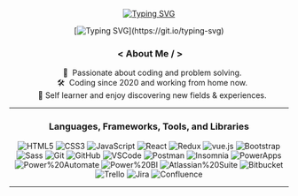 <!--
**Zohoorparvaz/zohoorparvaz** is a ✨ _special_ ✨ repository because its `README.md` (this file) appears on your GitHub profile.

Here are some ideas to get you started:

- 🔭 I’m currently working on ...
- 🌱 I’m currently learning ...
- 👯 I’m looking to collaborate on ...
- 🤔 I’m looking for help with ...
- 💬 Ask me about ...
- 📫 How to reach me: ...
- 😄 Pronouns: ...
- ⚡ Fun fact: ...
-->

<div align="center">
 
[![Typing SVG](https://readme-typing-svg.herokuapp.com?font=Climate+Crisis&pause=1000&width=435&lines=Hello+from+the+other+side!;I+am+Alireza+ZohoorParvaz;I+am+a+software+developer;I+am+passionate+about+learning)](https://git.io/typing-svg)
       
[![Typing SVG](https://readme-typing-svg.herokuapp.com?font=Montserrat&color=%873e23&size=22&duration=4000&center=true&vCenter=true&width=416&lines=Welcome+to+my+Github+profile.;html%2C+css+%2Cjavascript%2C+react%2C+redux%2C+vue%2C+M365%2C+D365%2C+Microsoft%2CPower%2CPlatform,...)](https://git.io/typing-svg)       
       
### &nbsp;< About Me / >

&nbsp;&nbsp;&nbsp;:heartbeat: &nbsp;Passionate about coding and problem solving.\
&nbsp;&nbsp;&nbsp;:hammer_and_wrench: &nbsp;Coding since 2020 and working from home now.\
&nbsp;&nbsp;&nbsp;🤞 Self learner and enjoy discovering new fields & experiences.

<hr>

### Languages, Frameworks, Tools, and Libraries

![HTML5](https://img.shields.io/badge/Html5-E34F26.svg?&style=for-the-badge&logo=html5&logoColor=orange&color=222)
![CSS3](https://img.shields.io/badge/Css3-%231572B6.svg?&style=for-the-badge&logo=css3&logoColor=blue&color=222)
![JavaScript](https://img.shields.io/badge/JavaScript-323330.svg?&style=for-the-badge&logo=javascript&logoColor=yellow&color=222)
![React](https://img.shields.io/badge/React-E34F26.svg?&style=for-the-badge&logo=react&logoColor=blue&color=222)
![Redux](https://img.shields.io/badge/Redux-02569B.svg?&style=for-the-badge&logo=redux&logoColor=purple&color=222)
![vue.js](https://img.shields.io/badge/Vue-E34F26.svg?&style=for-the-badge&logo=Vue.js&logoColor=Green&color=222)
![Bootstrap](https://img.shields.io/badge/Bootstrap-E34F26.svg?&style=for-the-badge&logo=bootstrap&logoColor=blue&color=222)
![Sass](https://img.shields.io/badge/Sass-02569B.svg?&style=for-the-badge&logo=sass&logoColor=pink&color=222)
![Git](https://img.shields.io/badge/Git-%23F05033.svg?&style=for-the-badge&logo=git&logoColor=orange&color=222)
![GitHub](https://img.shields.io/badge/Github-%23121011.svg?&style=for-the-badge&logo=github&logoColor=white&color=222)
![VSCode](https://img.shields.io/badge/VsCode-007ACC.svg?&style=for-the-badge&logo=visual-studio-code&logoColor=blue&color=222)
![Postman](https://img.shields.io/badge/postman-%231572B6.svg?&style=for-the-badge&logo=postman&logoColor=orange&color=222)
![Insomnia](https://img.shields.io/badge/insomnia-%231572B6.svg?&style=for-the-badge&logo=insomnia&logoColor=blue&color=222)
![PowerApps](https://img.shields.io/badge/PowerApps-%231572B6.svg?&style=for-the-badge&logo=powerapps&logoColor=purple&color=222)
![Power%20Automate](https://img.shields.io/badge/power%20automate-%231572B6.svg?&style=for-the-badge&logo=power%20automate&logoColor=blue&color=222)
![Power%20BI](https://img.shields.io/badge/power%20BI-%231572B6.svg?&style=for-the-badge&logo=power%20BI&logoColor=yellow&color=222)
![Atlassian%20Suite](https://img.shields.io/badge/Atlassian%20Suite-E34F26.svg?&style=for-the-badge&logo=atlassian&logoColor=blue&color=222)
![Bitbucket](https://img.shields.io/badge/Bitbucket-E34F26.svg?&style=for-the-badge&logo=Bitbucket&logoColor=blue&color=222)
![Trello](https://img.shields.io/badge/Trello-E34F26.svg?&style=for-the-badge&logo=trello&logoColor=blue&color=222)
![Jira](https://img.shields.io/badge/Jira-E34F26.svg?&style=for-the-badge&logo=Jira&logoColor=blue&color=222)
![Confluence](https://img.shields.io/badge/Confluence-E34F26.svg?&style=for-the-badge&logo=confluence&logoColor=blue&color=222)

<hr>

  <!-- <p><b>:gear: &nbsp;GitHub Statistics</b></p>
  <br/>
<p align="center">
 <img height="197px" src="[![GitHub Streak](https://streak-stats.demolab.com?user=zohoorparvaz&hide_border=true&border_radius=3.5&mode=weekly)](https://git.io/streak-stats)" />
</p> -->

</div>
